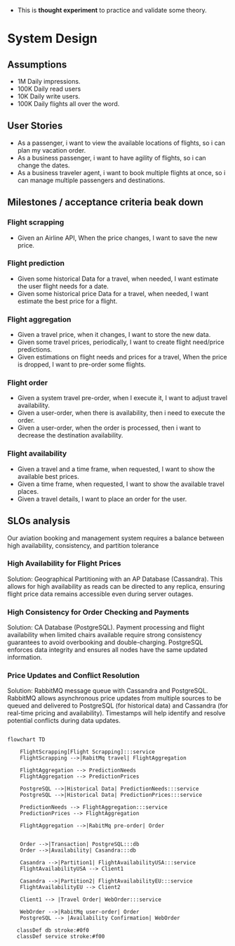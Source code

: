 - This is **thought experiment** to practice and validate some theory.
# System Design

## Assumptions
 - 1M Daily impressions.
 - 100K Daily read users
 - 10K Daily write users.
 - 100K Daily flights all over the word.
 

## User Stories
 - As a passenger, i want to view the available locations of flights, so i can plan my vacation order.
 - As a business passenger, i want to have agility of flights, so i can change the dates.
 - As a business traveler agent, i want to book multiple flights at once, so i can manage multiple passengers and destinations.
 

## Milestones / acceptance criteria beak down

### Flight scrapping 
- Given an Airline API, When the price changes, I want to save the new price.



### Flight prediction
- Given some historical Data for a travel, when needed, I want estimate the user flight needs for a date.
- Given some historical price Data for a travel, when needed, I want estimate the best price for a flight.

### Flight aggregation
 - Given a travel price, when it changes, I want to store the new data.
 - Given some travel prices, periodically, I want to create flight need/price predictions.
 - Given estimations on flight needs and prices for a travel, When the price is dropped, I want to pre-order some flights.
  

 ### Flight order
- Given a system travel pre-order, when I execute it, I want to adjust travel availability.
- Given a user-order, when there is availability, then i need to execute the order.
- Given a user-order, when the order is processed, then i want to decrease the destination availability.
 

### Flight availability
- Given a travel and a time frame, when requested, I want to show the available best prices.
- Given a time frame, when requested, I want to show the available travel places.
- Given a travel details, I want to place an order for the user.


## SLOs analysis
Our aviation booking and management system requires a balance between high availability, consistency, and partition tolerance

### High Availability for Flight Prices
  
Solution: Geographical Partitioning with an AP Database (Cassandra). This allows for high availability as reads can be directed to any replica, ensuring flight price data remains accessible even during server outages.

### High Consistency for Order Checking and Payments
  
Solution: CA Database (PostgreSQL). Payment processing and flight availability when limited chairs available require strong consistency guarantees to avoid overbooking and double-charging. PostgreSQL enforces data integrity and ensures all nodes have the same updated information.

### Price Updates and Conflict Resolution
  
Solution: RabbitMQ message queue with Cassandra and PostgreSQL. RabbitMQ allows asynchronous price updates from multiple sources to be queued and delivered to PostgreSQL (for historical data) and Cassandra (for real-time pricing and availability). Timestamps will help identify and resolve potential conflicts during data updates.


```mermaid

flowchart TD

    FlightScrapping[Flight Scrapping]:::service
    FlightScrapping -->|RabitMq travel| FlightAggregation

    FlightAggregation --> PredictionNeeds
    FlightAggregation --> PredictionPrices

    PostgreSQL -->|Historical Data| PredictionNeeds:::service
    PostgreSQL -->|Historical Data| PredictionPrices:::service

    PredictionNeeds --> FlightAggregation:::service
    PredictionPrices --> FlightAggregation

    FlightAggregation -->|RabitMq pre-order| Order
     
    
    Order -->|Transaction| PostgreSQL:::db
    Order -->|Availability| Casandra:::db

    Casandra -->|Partition1| FlightAvailabilityUSA:::service
    FlightAvailabilityUSA --> Client1

    Casandra -->|Partition2| FlightAvailabilityEU:::service
    FlightAvailabilityEU --> Client2

    Client1 --> |Travel Order| WebOrder:::service

    WebOrder -->|RabitMq user-order| Order
    PostgreSQL --> |Availability Confirmation| WebOrder
   
   classDef db stroke:#0f0
   classDef service stroke:#f00

```